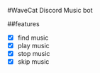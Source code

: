 #WaveCat
Discord Music bot

##features
- [x] find music
- [x] play music
- [x] stop music
- [x] skip music
